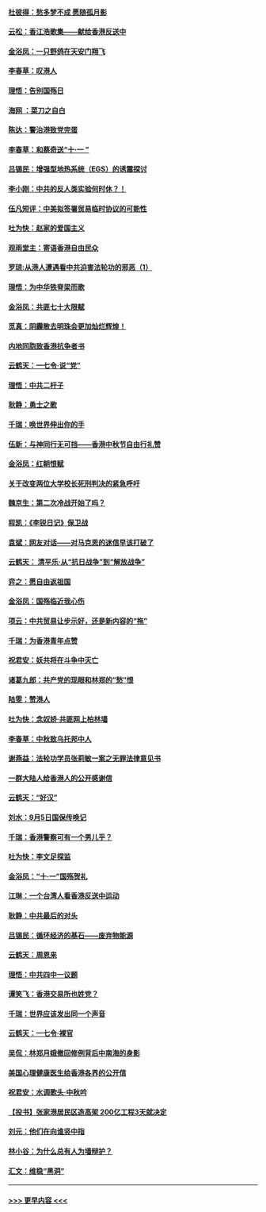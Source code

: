 #### [杜彼得：愁多梦不成 愿随孤月影](../pages/nsc993/n11540296.md?t=09231755) 
#### [云松：香江浩歌集——献给香港反送中](../pages/nsc993/n11540149.md?t=09231755) 
#### [金浴凤：一只野鸽在天安门翔飞](../pages/nsc993/n11540280.md?t=09231755) 
#### [李春草：叹港人](../pages/nsc993/n11540119.md?t=09231755) 
#### [理悟：告别国殇日](../pages/nsc993/n11539610.md?t=09231755) 
#### [海网 ：菜刀之自白](../pages/nsc993/n11539597.md?t=09231755) 
#### [陈达：警治港致党完蛋](../pages/nsc993/n11538127.md?t=09231755) 
#### [李春草：和蔡奇送“十·一 ”](../pages/nsc993/n11537810.md?t=09231755) 
#### [吕锡民：增强型地热系统（EGS）的诱震探讨](../pages/nsc993/n11537765.md?t=09231755) 
#### [李小刚：中共的反人类实验何时休？！](../pages/nsc993/n11537669.md?t=09231755) 
#### [伍凡短评：中美拟签署贸易临时协议的可能性](../pages/nsc993/n11536773.md?t=09231755) 
#### [吐为快：赵家的爱国主义](../pages/nsc993/n11536750.md?t=09231755) 
#### [观雨堂主：寄语香港自由民众](../pages/nsc993/n11536735.md?t=09231755) 
#### [罗琼:从港人遭遇看中共迫害法轮功的邪恶（1）](../pages/nsc993/n11507862.md?t=09231755) 
#### [理悟：为中华铁脊梁而歌](../pages/nsc993/n11534458.md?t=09231755) 
#### [金浴凤：共匪七十大限赋](../pages/nsc993/n11534434.md?t=09231755) 
#### [觅真：阴霾散去明珠会更加灿烂辉煌！](../pages/nsc993/n11531858.md?t=09231755) 
#### [内地同胞致香港抗争者书](../pages/nsc993/n11531645.md?t=09231755) 
#### [云鹤天：一七令‧说“党”](../pages/nsc993/n11529099.md?t=09231755) 
#### [理悟：中共二杆子](../pages/nsc993/n11529046.md?t=09231755) 
#### [耿静：勇士之歌](../pages/nsc993/n11527562.md?t=09231755) 
#### [千瑞：唤世界伸出你的手](../pages/nsc993/n11526942.md?t=09231755) 
#### [伍新：与神同行无可挡——香港中秋节自由行礼赞](../pages/nsc993/n11526801.md?t=09231755) 
#### [金浴凤：红朝恨赋](../pages/nsc993/n11524312.md?t=09231755) 
#### [关于改变两位大学校长死刑判决的紧急呼吁](../pages/nsc993/n11524103.md?t=09231755) 
#### [魏京生：第二次冷战开始了吗？](../pages/nsc993/n11524023.md?t=09231755) 
#### [程凯：《李锐日记》保卫战](../pages/nsc993/n11522922.md?t=09231755) 
#### [袁斌：网友对话——对马克思的迷信早该打破了](../pages/nsc993/n11522561.md?t=09231755) 
#### [云鹤天： 清平乐‧从“抗日战争”到“解放战争”](../pages/nsc993/n11522917.md?t=09231755) 
#### [弈之：愿自由返祖国](../pages/nsc993/n11522810.md?t=09231755) 
#### [金浴凤：国殇临近我心伤](../pages/nsc993/n11522406.md?t=09231755) 
#### [项云：中共贸易让步示好，还是新内容的“拖”](../pages/nsc993/n11522395.md?t=09231755) 
#### [千瑞：为香港青年点赞](../pages/nsc993/n11521768.md?t=09231755) 
#### [祝君安：妖共将在斗争中灭亡](../pages/nsc993/n11520950.md?t=09231755) 
#### [诸葛九郎：共产党的现眼和林郑的“愁”恨](../pages/nsc993/n11520625.md?t=09231755) 
#### [陆雯：赞港人](../pages/nsc993/n11520609.md?t=09231755) 
#### [吐为快：念奴娇‧共匪网上柏林墙](../pages/nsc993/n11519122.md?t=09231755) 
#### [李春草：中秋致乌托邦中人](../pages/nsc993/n11518776.md?t=09231755) 
#### [谢燕益：法轮功学员张莉敏一案之无罪法律意见书](../pages/nsc993/n11517600.md?t=09231755) 
#### [一群大陆人给香港人的公开感谢信](../pages/nsc993/n11514797.md?t=09231755) 
#### [云鹤天：“好汉”](../pages/nsc993/n11513536.md?t=09231755) 
#### [刘水：9月5日国保传唤记](../pages/nsc993/n11513460.md?t=09231755) 
#### [千瑞：香港警察可有一个男儿乎？](../pages/nsc993/n11513109.md?t=09231755) 
#### [吐为快：李文足探监](../pages/nsc993/n11509622.md?t=09231755) 
#### [金浴凤：“十‧一”国殇贺礼](../pages/nsc993/n11509593.md?t=09231755) 
#### [江琳：一个台湾人看香港反送中运动](../pages/nsc993/n11509211.md?t=09231755) 
#### [耿静：中共最后的对头](../pages/nsc993/n11508308.md?t=09231755) 
#### [吕锡民：循环经济的基石——废弃物能源](../pages/nsc993/n11508212.md?t=09231755) 
#### [云鹤天：周恩来](../pages/nsc993/n11508055.md?t=09231755) 
#### [理悟：中共四中一议题](../pages/nsc993/n11507782.md?t=09231755) 
#### [谭笑飞：香港交易所也姓党？](../pages/nsc993/n11507753.md?t=09231755) 
#### [千瑞：世界应该发出同一个声音](../pages/nsc993/n11507290.md?t=09231755) 
#### [云鹤天：一七令‧裸官](../pages/nsc993/n11507177.md?t=09231755) 
#### [吴侃：林郑月娥撤回修例背后中南海的身影](../pages/nsc993/n11506876.md?t=09231755) 
#### [美国心理健康医生给香港各界的公开信](../pages/nsc993/n11506809.md?t=09231755) 
#### [祝君安：水调歌头‧中秋吟](../pages/nsc993/n11506758.md?t=09231755) 
#### [【投书】张家港居民区造高架 200亿工程3天就决定](../pages/nsc993/n11506682.md?t=09231755) 
#### [刘元：他们在向谁竖中指](../pages/nsc993/n11505384.md?t=09231755) 
#### [林小谷：为什么总有人为墙辩护？](../pages/nsc993/n11505226.md?t=09231755) 
#### [汇文：维稳“黑洞”](../pages/nsc993/n11504347.md?t=09231755) 

----
#### [ >>> 更早内容 <<< ](../indexes/nsc993-earlier.md)
